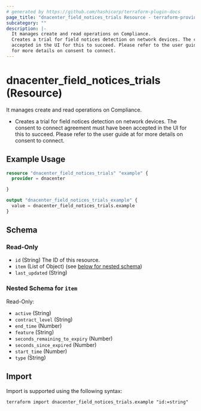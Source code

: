 ```yaml
---
# generated by https://github.com/hashicorp/terraform-plugin-docs
page_title: "dnacenter_field_notices_trials Resource - terraform-provider-dnacenter"
subcategory: ""
description: |-
  It manages create and read operations on Compliance.
  Creates a trial for field notices detection on network devices. The consent to connect agreement must have been
  accepted in the UI for this to succeed. Please refer to the user guide at
  for more details on consent to connect.
---
```


# dnacenter_field_notices_trials (Resource)

It manages create and read operations on Compliance.

- Creates a trial for field notices detection on network devices. The consent to connect agreement must have been
accepted in the UI for this to succeed. Please refer to the user guide at
 for more details on consent to connect.

## Example Usage

```terraform
resource "dnacenter_field_notices_trials" "example" {
  provider = dnacenter

}

output "dnacenter_field_notices_trials_example" {
  value = dnacenter_field_notices_trials.example
}
```

<!-- schema generated by tfplugindocs -->
## Schema

### Read-Only

- `id` (String) The ID of this resource.
- `item` (List of Object) (see [below for nested schema](#nestedatt--item))
- `last_updated` (String)

<a id="nestedatt--item"></a>
### Nested Schema for `item`

Read-Only:

- `active` (String)
- `contract_level` (String)
- `end_time` (Number)
- `feature` (String)
- `seconds_remaining_to_expiry` (Number)
- `seconds_since_expired` (Number)
- `start_time` (Number)
- `type` (String)

## Import

Import is supported using the following syntax:

```shell
terraform import dnacenter_field_notices_trials.example "id:=string"
```

